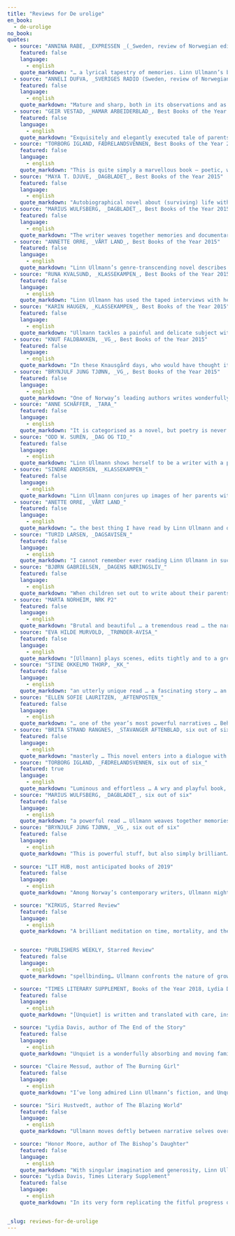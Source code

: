 ```yaml
---
title: "Reviews for De urolige"
en_book:
  - de-urolige
no_book:
quotes:
  - source: "ANNINA RABE, _EXPRESSEN _(_Sweden, review of Norwegian edition_)"
    featured: false
    language:
      - english
    quote_markdown: "… a lyrical tapestry of memories. Linn Ullmann’s book is, despite the pain, both a declaration of love and a literary masterpiece."
  - source: "ANNELI DUFVA, _SVERIGES RADIO (Sweden, review of Norwegian edition)_"
    featured: false
    language:
      - english
    quote_markdown: "Mature and sharp, both in its observations and as literature … This is absolutely her best book … There is so much love in it and enormous respect for each individual’s battle with their own life."
  - source: "GEIR VESTAD, _HAMAR ARBEIDERBLAD_, Best Books of the Year 2015"
    featured: false
    language:
      - english
    quote_markdown: "Exquisitely and elegantly executed tale of parents and children, with shades of the autobiographical."
  - source: "TORBORG IGLAND, FÆDRELANDSVENNEN, Best Books of the Year 2015"
    featured: false
    language:
      - english
    quote_markdown: "This is quite simply a marvellous book – poetic, wry, playful and completely lacking in pretension."
  - source: "MAYA T. DJUVE, _DAGBLADET_, Best Books of the Year 2015"
    featured: false
    language:
      - english
    quote_markdown: "Autobiographical novel about (surviving) life with a couple of celebrated artistic parents. Ullmann has never been better. Here she is by turns vulnerable, witty, poetic, pensive, brutal and tender. A moving and infinitely subtle piece of storytelling."
  - source: "MARIUS WULFSBERG, _DAGBLADET_, Best Books of the Year 2015"
    featured: false
    language:
      - english
    quote_markdown: "The writer weaves together memories and documentary material with an exquisite lightness of touch in this moving and intimate novel about her famous parents. The descriptions of the elderly Ingmar Bergmann in particular are entertaining and touching."
  - source: "ANNETTE ORRE, _VÅRT LAND_, Best Books of the Year 2015"
    featured: false
    language:
      - english
    quote_markdown: "Linn Ullmann’s genre-transcending novel describes the experience of growing up with two of Scandinavia’s greatest artists as one’s parents. It is beautiful, funny, extremely well-written and impossible to put down."
  - source: "RUNA KVALSUND, _KLASSEKAMPEN_, Best Books of the Year 2015"
    featured: false
    language:
      - english
    quote_markdown: "Linn Ullmann has used the taped interviews with her father, by then very close to death, as an effective outset for a novel about a childhood and a small, splintered family of individuals marked by disquiet."
  - source: "KARIN HAUGEN, _KLASSEKAMPEN_, Best Books of the Year 2015"
    featured: false
    language:
      - english
    quote_markdown: "Ullmann tackles a painful and delicate subject with great precision. The language and the rhythm of this book are so fine that you will want to stay immersed in it for as long as you can."
  - source: "KNUT FALDBAKKEN, _VG_, Best Books of the Year 2015"
    featured: false
    language:
      - english
    quote_markdown: "In these Knausgård days, who would have thought it possible for anyone to write such a perceptive, wise and objective, but at the same time tender and heart-felt story of growing up with parents like Liv Ullmann and Ingmar Bergman? And yet that is what Linn Ullmann has done in this impressive and highly readable book."
  - source: "BRYNJULF JUNG TJØNN, _VG_, Best Books of the Year 2015"
    featured: false
    language:
      - english
    quote_markdown: "One of Norway’s leading authors writes wonderfully, almost magically, about her famous parents and her own upbringing."
  - source: "ANNE SCHÄFFER, _TARA_"
    featured: false
    language:
      - english
    quote_markdown: "It is categorised as a novel, but poetry is never far away in this endeavour not to forget two ever-playful parents and a child who was always too grown-up. Linn Ullmann’s _De urolige_ is perhaps mainly a book about the creative process, about literature and art. A wonderful book!"
  - source: "ODD W. SURÉN, _DAG OG TID_"
    featured: false
    language:
      - english
    quote_markdown: "Linn Ullmann shows herself to be a writer with a profound insight into the way in which children regard presumptions as universal truths, and an eye for adults who have never learned what it means to be grown-up."
  - source: "SINDRE ANDERSEN, _KLASSEKAMPEN_"
    featured: false
    language:
      - english
    quote_markdown: "Linn Ullmann conjures up images of her parents with bravura … The leaps in time allow Ullmann to turn memories into poetry without this encroaching too much on the delicate prose. Did certain things happen just once, or time and again? Did they carry on throughout a childhood? The language is exceedingly elegant and at times extraordinary. I am impressed by the ease with which she can abruptly change theme in the midst of a gently paced passage. Page-long sentences are steered with a lightness of touch and breath."
  - source: "ANETTE ORRE, _VÅRT LAND_"
    featured: false
    language:
      - english
    quote_markdown: "… the best thing I have read by Linn Ullmann and one of the best books I have read this year … a scintillatingly good work of fiction. The narrative flows so smoothly that one feels it could not have been told in any other way … places and moods are captured with a unique immediacy that brands these images on the mind, there to mingle with one’s own memories."
  - source: "TURID LARSEN, _DAGSAVISEN_"
    featured: false
    language:
      - english
    quote_markdown: "I cannot remember ever reading Linn Ullmann in such sparkling and fiendishly witty form … The pages of this almost intoxicatingly well-written novel are imbued with verve and creativity, sensitivity and ruthless wit … There is daring and clear-sightedness in the writer’s reflections and recollections, with never a hint of romanticization … a bold and convincing novel."
  - source: "BJØRN GABRIELSEN, _DAGENS NÆRINGSLIV_"
    featured: false
    language:
      - english
    quote_markdown: "When children set out to write about their parents the result can easily take on the form of an indictment. Ullmann dwells instead on what we never can become privy to in a way that affords interesting observations … a deft and convincing tale of memory, belonging and parenthood."
  - source: "MARTA NORHEIM, NRK P2"
    featured: false
    language:
      - english
    quote_markdown: "Brutal and beautiful … a tremendous read … the narrative is pared to the bone and it is this that makes it so telling … The fine balance between the universal and the quite specific renders this novel vibrant with intensity. Its author neatly avoids falling into the obvious traps facing a child writing about famous parents … _De urolige_ is a wise and generous account of the difficult, strange, fine, harsh and intolerable things that occur within families."
  - source: "EVA HILDE MURVOLD, _TRØNDER-AVISA_"
    featured: false
    language:
      - english
    quote_markdown: "[Ullmann] plays scenes, edits tightly and to a great extent leaves it up to the spectator to make up their own mind about what is presented. The resulting work is in a class of its own. Ullmann maintains her distance and her clarity of vision even in such a close and revealing portrait of her own parents … Every line is imbued with significance and great immediacy, gravity and humour going hand in hand, effortlessly and consummately."
  - source: "STINE OKKELMO THORP, _KK_"
    featured: false
    language:
      - english
    quote_markdown: "an utterly unique read … a fascinating story … an outstanding novel."
  - source: "ELLEN SOFIE LAURITZEN, _AFTENPOSTEN_"
    featured: false
    language:
      - english
    quote_markdown: "… one of the year’s most powerful narratives … Behind beautifully turned sentences lie complex emotions and painful experiences … This is a courageous work, constantly walking the tightrope between the exquisite and the grotesque … a moving and tender book, one which prompts the reader to look back on their own memories, remember long buried stories. And isn’t that one of the best things literature can do?"
  - source: "BRITA STRAND RANGNES, _STAVANGER AFTENBLAD, six out of six_"
    featured: false
    language:
      - english
    quote_markdown: "masterly … This novel enters into a dialogue with some of the greatest names in literature. Writers like Proust and Beckett. But Ullmann herself is a writer of such calibre that she succeeds in referencing these works, not an echo chamber, but as a room for reflection … one of the very best books of the year."
  - source: "TORBORG IGLAND, _FÆDRELANDSVENNEN, six out of six_"
    featured: true
    language:
      - english
    quote_markdown: "Luminous and effortless … A wry and playful book, full of references to film, music and literature. And a serious work, deeply moving. Not one sentence here is without significance. And when you close it, it is of course yourself you have seen. This is one of those rare books which stays with you long afterwards."
  - source: "MARIUS WULFSBERG, _DAGBLADET_, six out of six"
    featured: false
    language:
      - english
    quote_markdown: "a powerful read … Ullmann weaves together memories and documentary material, imaginings and meditations with an exquisite lightness of touch … a moving chronicle of this extraordinary family … in the depictions of her father’s descent into old age and death her words glow like phosphorescence in dark water … Several times while reading this book I found myself thinking of Joan Didion’s fluent descriptions of her own bereavement in _The Year of Magical Thinking_. It would not surprise me if _De urolige_ were also to become an international bestseller."
  - source: "BRYNJULF JUNG TJØNN, _VG_, six out of six"
    featured: false
    language:
      - english
    quote_markdown: "This is powerful stuff, but also simply brilliant… in terms of its genre, scale and content _De urolige_ is an exceptionally ambitious project and Ullmann composes, cuts and splices the whole thing together with consummate skill … It takes a truly gifted writer to succeed with a project such as this … the result is a brilliant novel. Ullmann’s language, her ability to make everything vibrate, to render even her father’s feet on his deathbed poetic, put her in a whole other league than most other contemporary Norwegian writers."
  
  - source: "LIT HUB, most anticipated books of 2019"
    featured: false
    language:
      - english
    quote_markdown: "Among Norway’s contemporary writers, Ullmann might be the finest sentence by sentence. Here she blasts her story into fragments and puts it back together, piece by piece, with the artistry of someone who has always secretly known the broken things are most beautiful."

  - source: "KIRKUS, Starred Review"
    featured: false
    language:
      - english
    quote_markdown: "A brilliant meditation on time, mortality, and the limits of memory… Ullmann’s prose is elegant […] sharp, and occasionally funny. But the mood of this work as a whole is elegiac. ‘Can I,’ she asks, ‘mourn people who are still alive?’ Gorgeous and heartbreaking."


  - source: "PUBLISHERS WEEKLY, Starred Review"
    featured: false
    language:
      - english
    quote_markdown: "spellbinding… Ullmann confronts the nature of growing old while subtly studying her own childhood and middle age through the lens of her father’s decline… this is a striking book about the enduring love between parents and children, and the fierce attachments that bind them even after death."

  - source: "TIMES LITERARY SUPPLEMENT, Books of the Year 2018, Lydia Davis"
    featured: false
    language:
      - english
    quote_markdown: "[Unquiet] is written and translated with care, insight, a keen sensitivity to the value of every word, and a generous embrace of human strengths and weaknesses. I had the rare experience, as I read it, of at once admiring the way it was written and being engrossed in the story."

  - source: "Lydia Davis, author of The End of the Story"
    featured: false
    language:
      - english
    quote_markdown: "Unquiet is a wonderfully absorbing and moving family story told with a directness, naturalness, and grace that can only result from Linn Ullmann’s close attention to the eloquent details of day-to-day life, her honest embrace of herself and the people close to her, and a keen sensitivity to language and the high demands of good writing."
 
  - source: "Claire Messud, author of The Burning Girl"
    featured: false
    language:
      - english
    quote_markdown: "I’ve long admired Linn Ullmann’s fiction, and Unquiet is her masterpiece. Based on her upbringing as the child of two great artists, it is the portrait of complex loves; of a youth divided and inspired by diametrically opposed creative influences; and of the ravages of age. Calm yet fierce, exquisitely rendered, this novel imprints itself indelibly―as if you, too, had been there."

  - source: "Siri Hustvedt, author of The Blazing World"
    featured: false
    language:
      - english
    quote_markdown: "Ullmann moves deftly between narrative selves over time―from the little girl’s raw bewilderments to the adult’s reflective meditations. Unquiet is a beautiful book about the emotion and the art of memory." 

  - source: "Honor Moore, author of The Bishop’s Daughter"
    featured: false
    language:
      - english
    quote_markdown: "With singular imagination and generosity, Linn Ullmann breaks new ground in the art of memory, transporting us into the sources of magic in her life with her enchanting parents."
  - source: "Lydia Davis, Times Literary Supplement"
    featured: false
    language:
      - english
    quote_markdown: "In its very form replicating the fitful progress of memory, it is written and translated (from the Norwegian, by author and translator) with care, insight, a keen sensitivity to the value of every word, and a generous embrace of human strengths and weaknesses. I had the rare experience, as I read it, of at once admiring the way it was written and being engrossed in the story."


_slug: reviews-for-de-urolige
---
```

